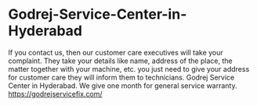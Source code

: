 # Godrej-Service-Center-in-Hyderabad
  If you contact us, then our customer care executives will take your complaint. They take your details like name, address of the place, the matter together with your machine, etc. you just need to give your address for customer care they will inform them to technicians. Godrej Service Center in Hyderabad. We give one month for general service warranty.   https://godrejservicefix.com/

